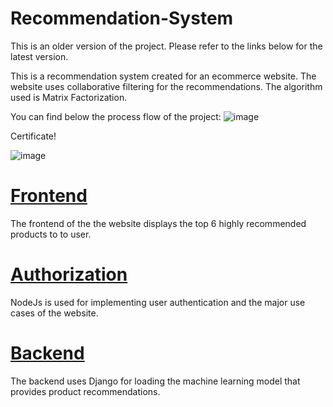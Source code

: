 # Recommendation-System

This is an older version of the project. Please refer to the links below for the latest version.

This is a recommendation system created for an ecommerce website. The website uses collaborative filtering for the recommendations. The algorithm used is Matrix Factorization. 

You can find below the process flow of the project:
![image](https://user-images.githubusercontent.com/86973280/212533184-38303642-e596-47a8-a868-88311fdbf055.png)

Certificate!

![image](certificate.png)





# [Frontend](https://github.com/shakti-prog/hackerxfront) 
The frontend of the the website displays the top 6 highly recommended products to to user.

# [Authorization](https://github.com/shakti-prog/hackerxauth)
NodeJs is used for implementing user authentication and the major use cases of the website.

# [Backend](https://github.com/shakti-prog/django_back)
The backend uses Django for loading the machine learning model that provides product recommendations.


